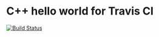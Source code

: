 # C++ hello world for Travis CI
[![Build Status](https://travis-ci.org/mayurpatelgec/hello.svg?branch=master)](https://travis-ci.org/mayurpatelgec/hello)
